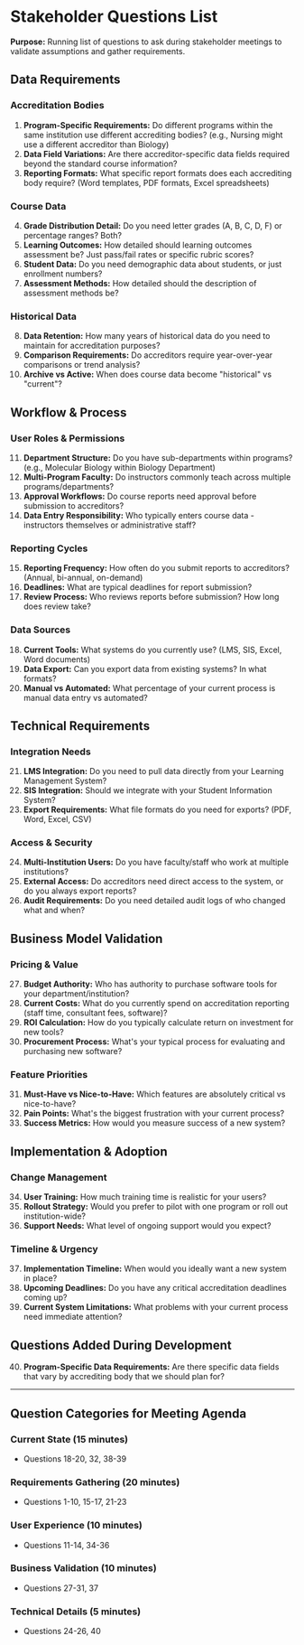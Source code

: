 # Stakeholder Questions List

**Purpose:** Running list of questions to ask during stakeholder meetings to validate assumptions and gather requirements.

## Data Requirements

### Accreditation Bodies
1. **Program-Specific Requirements:** Do different programs within the same institution use different accrediting bodies? (e.g., Nursing might use a different accreditor than Biology)
2. **Data Field Variations:** Are there accreditor-specific data fields required beyond the standard course information?
3. **Reporting Formats:** What specific report formats does each accrediting body require? (Word templates, PDF formats, Excel spreadsheets)

### Course Data
4. **Grade Distribution Detail:** Do you need letter grades (A, B, C, D, F) or percentage ranges? Both?
5. **Learning Outcomes:** How detailed should learning outcomes assessment be? Just pass/fail rates or specific rubric scores?
6. **Student Data:** Do you need demographic data about students, or just enrollment numbers?
7. **Assessment Methods:** How detailed should the description of assessment methods be?

### Historical Data
8. **Data Retention:** How many years of historical data do you need to maintain for accreditation purposes?
9. **Comparison Requirements:** Do accreditors require year-over-year comparisons or trend analysis?
10. **Archive vs Active:** When does course data become "historical" vs "current"?

## Workflow & Process

### User Roles & Permissions
11. **Department Structure:** Do you have sub-departments within programs? (e.g., Molecular Biology within Biology Department)
12. **Multi-Program Faculty:** Do instructors commonly teach across multiple programs/departments?
13. **Approval Workflows:** Do course reports need approval before submission to accreditors?
14. **Data Entry Responsibility:** Who typically enters course data - instructors themselves or administrative staff?

### Reporting Cycles
15. **Reporting Frequency:** How often do you submit reports to accreditors? (Annual, bi-annual, on-demand)
16. **Deadlines:** What are typical deadlines for report submission?
17. **Review Process:** Who reviews reports before submission? How long does review take?

### Data Sources
18. **Current Tools:** What systems do you currently use? (LMS, SIS, Excel, Word documents)
19. **Data Export:** Can you export data from existing systems? In what formats?
20. **Manual vs Automated:** What percentage of your current process is manual data entry vs automated?

## Technical Requirements

### Integration Needs
21. **LMS Integration:** Do you need to pull data directly from your Learning Management System?
22. **SIS Integration:** Should we integrate with your Student Information System?
23. **Export Requirements:** What file formats do you need for exports? (PDF, Word, Excel, CSV)

### Access & Security
24. **Multi-Institution Users:** Do you have faculty/staff who work at multiple institutions?
25. **External Access:** Do accreditors need direct access to the system, or do you always export reports?
26. **Audit Requirements:** Do you need detailed audit logs of who changed what and when?

## Business Model Validation

### Pricing & Value
27. **Budget Authority:** Who has authority to purchase software tools for your department/institution?
28. **Current Costs:** What do you currently spend on accreditation reporting (staff time, consultant fees, software)?
29. **ROI Calculation:** How do you typically calculate return on investment for new tools?
30. **Procurement Process:** What's your typical process for evaluating and purchasing new software?

### Feature Priorities
31. **Must-Have vs Nice-to-Have:** Which features are absolutely critical vs nice-to-have?
32. **Pain Points:** What's the biggest frustration with your current process?
33. **Success Metrics:** How would you measure success of a new system?

## Implementation & Adoption

### Change Management
34. **User Training:** How much training time is realistic for your users?
35. **Rollout Strategy:** Would you prefer to pilot with one program or roll out institution-wide?
36. **Support Needs:** What level of ongoing support would you expect?

### Timeline & Urgency
37. **Implementation Timeline:** When would you ideally want a new system in place?
38. **Upcoming Deadlines:** Do you have any critical accreditation deadlines coming up?
39. **Current System Limitations:** What problems with your current process need immediate attention?

## Questions Added During Development

40. **Program-Specific Data Requirements:** Are there specific data fields that vary by accrediting body that we should plan for?

---

## Question Categories for Meeting Agenda

### Current State (15 minutes)
- Questions 18-20, 32, 38-39

### Requirements Gathering (20 minutes)
- Questions 1-10, 15-17, 21-23

### User Experience (10 minutes)
- Questions 11-14, 34-36

### Business Validation (10 minutes)
- Questions 27-31, 37

### Technical Details (5 minutes)
- Questions 24-26, 40
